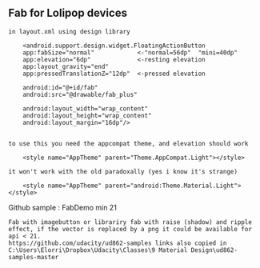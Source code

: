 ## Fab for Lolipop devices

	in layout.xml using design library

		<android.support.design.widget.FloatingActionButton
		app:fabSize="normal"  			<-"normal=56dp"  "mini=40dp"
		app:elevation="6dp"				<-resting elevation	
		app:layout_gravity="end"
		app:pressedTranslationZ="12dp"	<-pressed elevation
			
		android:id="@+id/fab"
		android:src="@drawable/fab_plus"
			
		android:layout_width="wrap_content"
		android:layout_height="wrap_content"
		android:layout_margin="16dp"/>
		
		
	to use this you need the appcompat theme, and elevation should work

		<style name="AppTheme" parent="Theme.AppCompat.Light"></style>
		
	it won't work with the old paradoxally (yes i know it's strange)

		<style name="AppTheme" parent="android:Theme.Material.Light"></style>



Github sample : FabDemo min 21

	Fab with imagebutton or librariry fab with raise (shadow) and ripple effect, if the vector is replaced by a png it could be available for api < 21. 
	https://github.com/udacity/ud862-samples links also copied in C:\Users\Elorri\Dropbox\Udacity\Classes\9 Material Design\ud862-samples-master